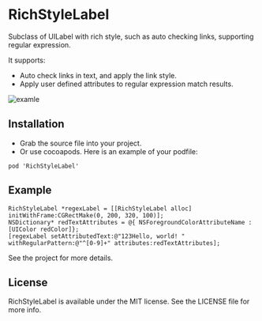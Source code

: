 
RichStyleLabel
==============

Subclass of UILabel with rich style, such as auto checking links, supporting regular expression.

It supports:

- Auto check links in text, and apply the link style.
- Apply user defined attributes to regular expression match results.
 

![examle](ScreenShots/example.png)

Installation
-------------------------
- Grab the source file into your project. 
- Or use cocoapods. Here is an example of your podfile:

```
pod 'RichStyleLabel'
```

Example
-------
```
RichStyleLabel *regexLabel = [[RichStyleLabel alloc] initWithFrame:CGRectMake(0, 200, 320, 100)];
NSDictionary* redTextAttributes = @{ NSForegroundColorAttributeName : [UIColor redColor]};
[regexLabel setAttributedText:@"123Hello, world! " withRegularPattern:@"^[0-9]+" attributes:redTextAttributes];
```
See the project for more details.

License
------
RichStyleLabel is available under the MIT license. See the LICENSE file for more info.

